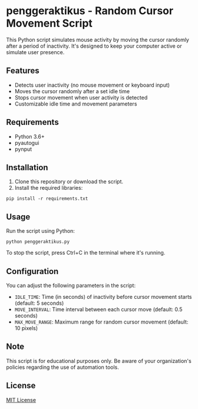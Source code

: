 # penggeraktikus - Random Cursor Movement Script

This Python script simulates mouse activity by moving the cursor randomly after a period of inactivity. It's designed to keep your computer active or simulate user presence.

## Features

- Detects user inactivity (no mouse movement or keyboard input)
- Moves the cursor randomly after a set idle time
- Stops cursor movement when user activity is detected
- Customizable idle time and movement parameters

## Requirements

- Python 3.6+
- pyautogui
- pynput

## Installation

1. Clone this repository or download the script.
2. Install the required libraries:

```
pip install -r requirements.txt
```

## Usage

Run the script using Python:

```
python penggeraktikus.py
```

To stop the script, press Ctrl+C in the terminal where it's running.

## Configuration

You can adjust the following parameters in the script:

- `IDLE_TIME`: Time (in seconds) of inactivity before cursor movement starts (default: 5 seconds)
- `MOVE_INTERVAL`: Time interval between each cursor move (default: 0.5 seconds)
- `MAX_MOVE_RANGE`: Maximum range for random cursor movement (default: 10 pixels)

## Note

This script is for educational purposes only. Be aware of your organization's policies regarding the use of automation tools.

## License

[MIT License](https://opensource.org/licenses/MIT)
